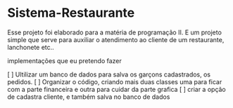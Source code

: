 # Sistema-Restaurante

Esse projeto foi elaborado para a matéria de programação II.
E um projeto simple que serve para auxiliar o atendimento ao cliente de um restaurante, lanchonete etc..

implementações que eu pretendo fazer

[ ] Ultilizar um banco de dados para salva os garçons cadastrados, os pedidos.
[ ] Organizar o código, criando mais duas classes uma para ficar com a parte financeira e outra para cuidar da parte grafica
[ ] criar a opção de cadastra cliente, e também salva no banco de dados 
